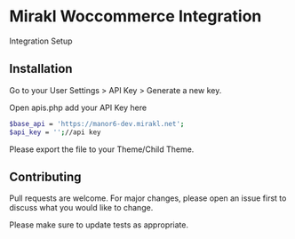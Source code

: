 # Mirakl Woccommerce Integration

Integration Setup

## Installation

Go to your User Settings > API Key > Generate a new key.

Open apis.php
add your API Key here
```bash
$base_api = 'https://manor6-dev.mirakl.net';
$api_key = '';//api key
```
Please export the file to your Theme/Child Theme.
## Contributing

Pull requests are welcome. For major changes, please open an issue first
to discuss what you would like to change.

Please make sure to update tests as appropriate.
